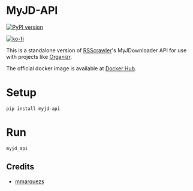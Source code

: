 #  MyJD-API

[![PyPI version](https://badge.fury.io/py/myjd-api.svg)](https://badge.fury.io/py/myjd-api)

[![ko-fi](https://www.ko-fi.com/img/githubbutton_sm.svg)](https://ko-fi.com/J3J4Y2R6)

This is a standalone version of [RSScrawler](https://github.com/rix1337/RSScrawler)'s MyJDownloader API for use with projects like [Organizr](https://github.com/causefx/Organizr).

The official docker image is available at [Docker Hub](https://hub.docker.com/r/rix1337/docker-myjd-api).

# Setup

`pip install myjd-api`

# Run

`myjd_api`

## Credits

* [mmarquezs](https://github.com/mmarquezs/)
